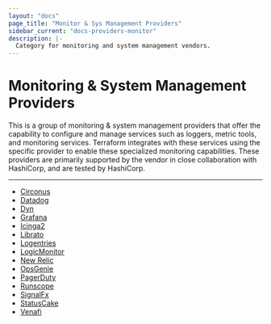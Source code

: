 ```yaml
---
layout: "docs"
page_title: "Monitor & Sys Management Providers"
sidebar_current: "docs-providers-monitor"
description: |-
  Category for monitoring and system management vendors.
---
```


# Monitoring & System Management Providers

This is a group of monitoring & system management providers that offer the
capability to configure and manage services such as loggers, metric tools,
and monitoring services. Terraform integrates with these services using the
specific provider to enable these specialized monitoring capabilities. These
providers are primarily supported by the vendor in close collaboration with
HashiCorp, and are tested by HashiCorp.


---


- [Circonus](/docs/providers/circonus/index.html)
- [Datadog](/docs/providers/datadog/index.html)
- [Dyn](/docs/providers/dyn/index.html)
- [Grafana](/docs/providers/grafana/index.html)
- [Icinga2](/docs/providers/icinga2/index.html)
- [Librato](/docs/providers/librato/index.html)
- [Logentries](/docs/providers/logentries/index.html)
- [LogicMonitor](/docs/providers/logicmonitor/index.html)
- [New Relic](/docs/providers/newrelic/index.html)
- [OpsGenie](/docs/providers/opsgenie/index.html)
- [PagerDuty](/docs/providers/pagerduty/index.html)
- [Runscope](/docs/providers/runscope/index.html)
- [SignalFx](/docs/providers/signalfx/index.html)
- [StatusCake](/docs/providers/statuscake/index.html)
- [Venafi](/docs/providers/venafi/index.html)